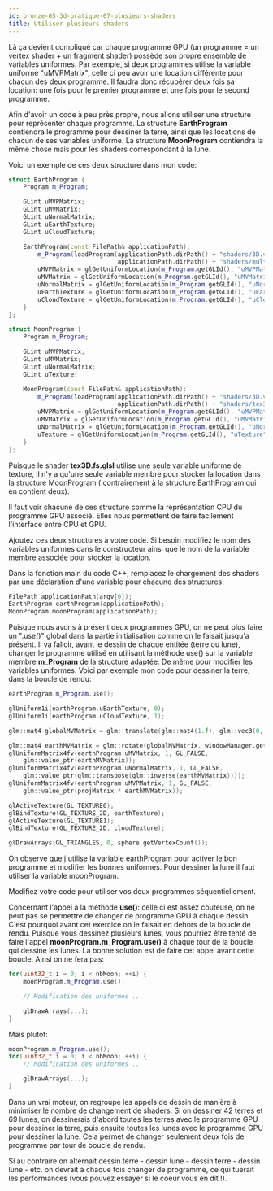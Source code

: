 ```yaml
---
id: bronze-05-3d-pratique-07-plusieurs-shaders
title: Utiliser plusieurs shaders
---
```


Là ça devient compliqué car chaque programme GPU (un programme = un vertex shader + un fragment shader) possède son propre ensemble de variables uniformes. Par exemple, si deux programmes utilise la variable uniforme "uMVPMatrix", celle ci peu avoir une location différente pour chacun des deux programme. Il faudra donc récupérer deux fois sa location: une fois pour le premier programme et une fois pour le second programme.

Afin d'avoir un code à peu près propre, nous allons utiliser une structure pour représenter chaque programme. La structure **EarthProgram** contiendra le programme pour dessiner la terre, ainsi que les locations de chacun de ses variables uniforme. La structure **MoonProgram** contiendra la même chose mais pour les shaders correspondant à la lune.

Voici un exemple de ces deux structure dans mon code:

```cpp
struct EarthProgram {
    Program m_Program;

    GLint uMVPMatrix;
    GLint uMVMatrix;
    GLint uNormalMatrix;
    GLint uEarthTexture;
    GLint uCloudTexture;

    EarthProgram(const FilePath& applicationPath):
        m_Program(loadProgram(applicationPath.dirPath() + "shaders/3D.vs.glsl",
                              applicationPath.dirPath() + "shaders/multiTex3D.fs.glsl")) {
        uMVPMatrix = glGetUniformLocation(m_Program.getGLId(), "uMVPMatrix");
        uMVMatrix = glGetUniformLocation(m_Program.getGLId(), "uMVMatrix");
        uNormalMatrix = glGetUniformLocation(m_Program.getGLId(), "uNormalMatrix");
        uEarthTexture = glGetUniformLocation(m_Program.getGLId(), "uEarthTexture");
        uCloudTexture = glGetUniformLocation(m_Program.getGLId(), "uCloudTexture");
    }
};

struct MoonProgram {
    Program m_Program;

    GLint uMVPMatrix;
    GLint uMVMatrix;
    GLint uNormalMatrix;
    GLint uTexture;

    MoonProgram(const FilePath& applicationPath):
        m_Program(loadProgram(applicationPath.dirPath() + "shaders/3D.vs.glsl",
                              applicationPath.dirPath() + "shaders/tex3D.fs.glsl")) {
        uMVPMatrix = glGetUniformLocation(m_Program.getGLId(), "uMVPMatrix");
        uMVMatrix = glGetUniformLocation(m_Program.getGLId(), "uMVMatrix");
        uNormalMatrix = glGetUniformLocation(m_Program.getGLId(), "uNormalMatrix");
        uTexture = glGetUniformLocation(m_Program.getGLId(), "uTexture");
    }
};
```

Puisque le shader **tex3D.fs.glsl** utilise une seule variable uniforme de texture, il n'y a qu'une seule variable membre pour stocker la location dans la structure MoonProgram ( contrairement à la structure EarthProgram qui en contient deux).

Il faut voir chacune de ces structure comme la représentation CPU du programme GPU associé. Elles nous permettent de faire facilement l'interface entre CPU et GPU.

<span class="badge todo"></span> Ajoutez ces deux structures à votre code. Si besoin modifiez le nom des variables uniformes dans le constructeur ainsi que le nom de la variable membre associée pour stocker la location.

<span class="badge todo"></span> Dans la fonction main du code C++, remplacez le chargement des shaders par une déclaration d'une variable pour chacune des structures:

```cpp
FilePath applicationPath(argv[0]);
EarthProgram earthProgram(applicationPath);
MoonProgram moonProgram(applicationPath);
```

Puisque nous avons à présent deux programmes GPU, on ne peut plus faire un ".use()" global dans la partie initialisation comme on le faisait jusqu'a présent. Il va falloir, avant le dessin de chaque entitée (terre ou lune), changer le programme utilisé en utilisant la méthode use() sur la variable membre **m_Program** de la structure adaptée. De même pour modifier les variables uniformes. Voici par exemple mon code pour dessiner la terre, dans la boucle de rendu:

```cpp
earthProgram.m_Program.use();

glUniform1i(earthProgram.uEarthTexture, 0);
glUniform1i(earthProgram.uCloudTexture, 1);

glm::mat4 globalMVMatrix = glm::translate(glm::mat4(1.f), glm::vec3(0, 0, -5));

glm::mat4 earthMVMatrix = glm::rotate(globalMVMatrix, windowManager.getTime(), glm::vec3(0, 1, 0));
glUniformMatrix4fv(earthProgram.uMVMatrix, 1, GL_FALSE, 
	glm::value_ptr(earthMVMatrix));
glUniformMatrix4fv(earthProgram.uNormalMatrix, 1, GL_FALSE, 
	glm::value_ptr(glm::transpose(glm::inverse(earthMVMatrix))));
glUniformMatrix4fv(earthProgram.uMVPMatrix, 1, GL_FALSE, 
	glm::value_ptr(projMatrix * earthMVMatrix));

glActiveTexture(GL_TEXTURE0);
glBindTexture(GL_TEXTURE_2D, earthTexture);
glActiveTexture(GL_TEXTURE1);
glBindTexture(GL_TEXTURE_2D, cloudTexture);

glDrawArrays(GL_TRIANGLES, 0, sphere.getVertexCount());
```

On observe que j'utilise la variable earthProgram pour activer le bon programme et modifier les bonnes uniformes. Pour dessiner la lune il faut utiliser la variable moonProgram.

<span class="badge todo"></span> Modifiez votre code pour utiliser vos deux programmes séquentiellement.

Concernant l'appel à la méthode **use()**: celle ci est assez couteuse, on ne peut pas se permettre de changer de programme GPU à chaque dessin. C'est pourquoi avant cet exercice on le faisait en dehors de la boucle de rendu. Puisque vous dessinez plusieurs lunes, vous pourriez être tenté de faire l'appel **moonProgram.m_Program.use()** à chaque tour de la boucle qui dessine les lunes. La bonne solution est de faire cet appel avant cette boucle. Ainsi on ne fera pas:

```cpp
for(uint32_t i = 0; i < nbMoon; ++i) {
	moonProgram.m_Program.use();

	// Modification des uniformes ...

	glDrawArrays(...);
}
```

Mais plutot:

```cpp
moonProgram.m_Program.use();
for(uint32_t i = 0; i < nbMoon; ++i) {
	// Modification des uniformes ...

	glDrawArrays(...);
}
```

Dans un vrai moteur, on regroupe les appels de dessin de manière à minimiser le nombre de changement de shaders. Si on dessiner 42 terres et 69 lunes, on dessinerais d'abord toutes les terres avec le programme GPU pour dessiner la terre, puis ensuite toutes les lunes avec le programme GPU pour dessiner la lune. Cela permet de changer seulement deux fois de programme par tour de boucle de rendu.

Si au contraire on alternait dessin terre - dessin lune - dessin terre - dessin lune - etc. on devrait à chaque fois changer de programme, ce qui tuerait les performances (vous pouvez essayer si le coeur vous en dit !).